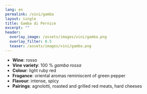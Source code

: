 ```yaml
---
lang: en 
permalink: /vini/gamba
layout: single
title: Gamba di Pernice 
excerpt: ""
header:
  overlay_image: /assets/images/vini/gamba.png
  overlay_filter: 0.5
  teaser: /assets/images/vini/gamba.png
---
```

- **Wine**: rosso 
- **Vine variety**: 100 % _gamba rossa_
- **Colour**: light ruby red
- **Fragance**: oriental aromas reminiscent of green pepper
- **Flavour**: intense, spicy
- **Pairings**: agnolotti, roasted and grilled red meats, hard cheeses
